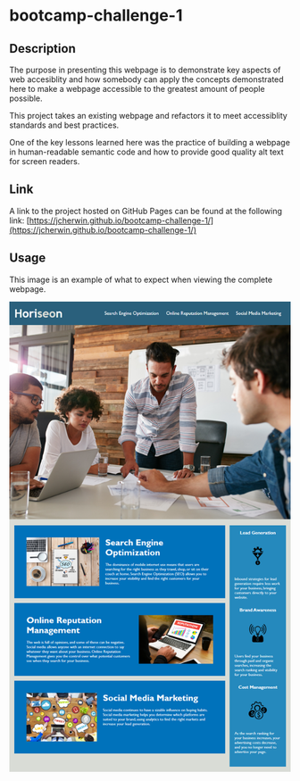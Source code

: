 # bootcamp-challenge-1

## Description

The purpose in presenting this webpage is to demonstrate key aspects of web accesiblity and how somebody can apply the concepts demonstrated here to make a webpage accessible to the greatest amount of people possible.

This project takes an existing webpage and refactors it to meet accessiblity standards and best practices.

One of the key lessons learned here was the practice of building a webpage in human-readable semantic code and how to provide good quality alt text for screen readers.

## Link

A link to the project hosted on GitHub Pages can be found at the following link: [https://jcherwin.github.io/bootcamp-challenge-1/](https://jcherwin.github.io/bootcamp-challenge-1/)

## Usage

This image is an example of what to expect when viewing the complete webpage.

![This is a working image of this project](assets/images/01-html-css-git-homework-demo.png)
